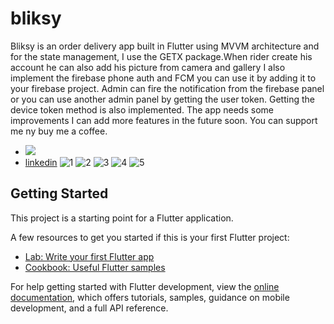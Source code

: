 # bliksy

Bliksy is an order delivery app built in Flutter using MVVM architecture and for the state management, I use the GETX package.When rider create his account he can also add his picture from camera and gallery I also implement the firebase phone auth and FCM you can use it by adding it to your firebase project. Admin can fire the notification from the firebase panel or you can use another admin panel by getting the user token. Getting the device token method is also implemented.
The app needs some improvements I can add more features in the future soon.
You can support me ny buy me a coffee.

* <a href='https://www.buymeacoffee.com/ahsan44' target="_blank" rel="noopener noreferrer"><img src="https://www.buymeacoffee.com/assets/img/custom_images/orange_img.png"/></a>
* [linkedin](https://www.linkedin.com/in/ahsan-khan-21198116a/)
![1](https://user-images.githubusercontent.com/35272740/178849863-c15577c8-7d5b-41b9-a536-633b58f1fe3d.jpg)
![2](https://user-images.githubusercontent.com/35272740/178849878-42d6bb60-1adf-43a5-8ebc-01d6a9dc7adb.jpg)
![3](https://user-images.githubusercontent.com/35272740/178849886-a1be268c-dbf7-4035-9dc4-b60d22ff6712.jpg)
![4](https://user-images.githubusercontent.com/35272740/178849918-1027ab74-94f3-4edc-95fc-89d156ba4ef5.jpg)
![5](https://user-images.githubusercontent.com/35272740/178849932-6ee5edb2-3288-4d99-9703-60ba4827ed4a.jpg)


## Getting Started

This project is a starting point for a Flutter application.

A few resources to get you started if this is your first Flutter project:

- [Lab: Write your first Flutter app](https://docs.flutter.dev/get-started/codelab)
- [Cookbook: Useful Flutter samples](https://docs.flutter.dev/cookbook)

For help getting started with Flutter development, view the
[online documentation](https://docs.flutter.dev/), which offers tutorials,
samples, guidance on mobile development, and a full API reference.
